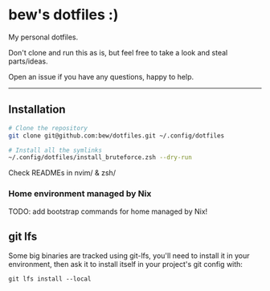# bew's dotfiles :)

My personal dotfiles.

Don't clone and run this as is, but feel free to take a look and steal parts/ideas.

Open an issue if you have any questions, happy to help.

---

## Installation

```sh
# Clone the repository
git clone git@github.com:bew/dotfiles.git ~/.config/dotfiles

# Install all the symlinks
~/.config/dotfiles/install_bruteforce.zsh --dry-run
```

Check READMEs in nvim/ & zsh/

### Home environment managed by Nix

TODO: add bootstrap commands for home managed by Nix!


## git lfs

Some big binaries are tracked using git-lfs, you'll need to install it in your environment, then ask it to install itself in your project's git config with:
```
git lfs install --local
```
